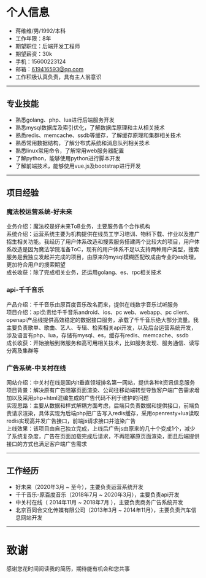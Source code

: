 # 个人信息
 - 蒋维维/男/1992/本科
 - 工作年限：8年
 - 期望职位：后端开发工程师
 - 期望薪资：30k
 - 手机：15600223124
 - 邮箱：619416593@qq.com
 - 工作积极认真负责，具有主人翁意识

---

## 专业技能
- 熟悉golang、php、lua进行后端服务开发
- 熟悉mysql数据库及索引优化，了解数据库原理和主从相关技术
- 熟悉redis、memcache、ssdb等缓存，了解缓存原理和集群相关技术
- 熟悉常用数据结构，了解分布式系统和消息队列相关技术
- 熟悉linux常用命令，了解常用web服务器配置
- 了解python，能够使用python进行脚本开发
- 了解前端技术，能够使用vue.js及bootstrap进行开发

---

## 项目经验
### 魔法校运营系统-好未来
业务介绍：魔法校是好未来ToB业务，主要服务各个合作机构  
系统介绍：运营系统主要为机构提供在线员工学习培训、物料下载、作业以及推广招生相关功能。我经历了用户体系改造和搜索服务搭建两个比较大的项目，用户体系改造是因为魔法学院准备ToC，现有的用户体系不足以支持两种用户类型，搜索服务是我独立发起并完成的项目，由原来的mysql模糊匹配改成由专业的es处理，更加符合用户的搜索期望  
成长收获：除了完成相关业务，还运用golang、es、rpc相关技术

### api-千千音乐
产品介绍：千千音乐由原百度音乐改名而来，提供在线数字音乐试听服务  
项目介绍：api负责给千千音乐android、ios、pc web、webapp、pc client、openapi产品线提供高效稳定的数据接口服务，承载了千千音乐绝大部分流量。我主要负责歌单、歌曲、艺人、专辑、检索相关api开发，以及后台运营系统开发，涉及语言有php、lua，存储有mysql、es，缓存有redis、memcache、ssdb  
成长收获：开始接触到微服务和高可用相关技术，比如服务发现、服务通信、读写分离及集群等

### 广告系统-中关村在线
网站介绍：中关村在线是国内it垂直领域排名第一网站，提供各种it资讯信息服务  
项目背景：解决原有广告阻塞页面渲染、公司往移动端转型导致客户端广告需求增加以及采用php+html混编生成的广告代码不利于维护的问题  
实现思路：主要从数据和样式解耦方面考虑，后端只负责数据和提供接口，前端负责请求渲染，具体实现为后端php把广告写入redis缓存，采用openresty+lua读取redis实现高并发广告接口，前端js请求接口并渲染广告  
上线效果：该项目由自己独立完成，上线后广告js由原来的几十个变成1个，减少了系统复杂度，广告在页面加载完成后请求，不再阻塞原页面渲染，而且后端提供接口的方式也满足客户端广告需求

---

## 工作经历
- 好未来（2020年3月 ~ 至今），主要负责运营系统开发
- 千千音乐-原百度音乐（2018年7月 ~ 2020年3月），主要负责api开发
- 中关村在线（ 2014年11月 ~ 2018年7月 ），主要负责商务广告系统开发
- 北京百同合文化传媒有限公司（2013年3月 ~ 2014年11月），主要负责汽车信息网站开发

---

# 致谢
感谢您花时间阅读我的简历，期待能有机会和您共事
